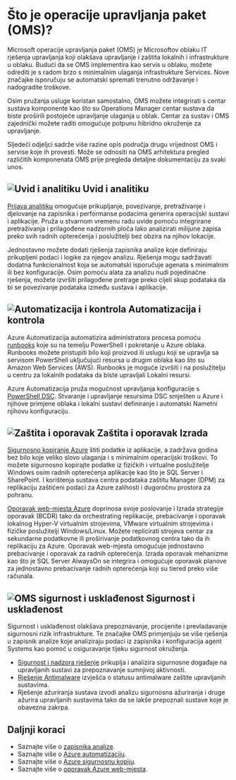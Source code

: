 <properties
   pageTitle="Pregled paketa Management (OMS) operacije | Microsoft Azure"
   description="Microsoft operacije upravljanja paketa (OMS) je Microsoftov oblaku IT rješenja upravljanja koji olakšava upravljanje i zaštita lokalnih i infrastrukture u oblaku.  U ovom se članku prepoznaje u različitim servisima obuhvaćeno OMS i navode veze na detaljne sadržaja."
   services="operations-management-suite"
   documentationCenter=""
   authors="bwren"
   manager="jwhit"
   editor="tysonn" />
<tags
   ms.service="operations-management-suite"
   ms.devlang="na"
   ms.topic="get-started-article"
   ms.tgt_pltfrm="na"
   ms.workload="infrastructure-services"
   ms.date="10/24/2016"
   ms.author="bwren" />

# <a name="what-is-operations-management-suite-oms"></a>Što je operacije upravljanja paket (OMS)?

Microsoft operacije upravljanja paket (OMS) je Microsoftov oblaku IT rješenja upravljanja koji olakšava upravljanje i zaštita lokalnih i infrastrukture u oblaku.  Budući da se OMS implementira kao servis u oblaku, možete odrediti je s radom brzo s minimalnim ulaganja infrastrukture Services.  Nove značajke isporučuju se automatski spremati trenutno održavanje i nadogradite troškove.

Osim pružanja usluge koristan samostalno, OMS možete integrirati s centar sustava komponente kao što su Operations Manager centar sustava da biste proširili postojeće upravljanje ulaganja u oblak.  Centar za sustav i OMS zajednički možete raditi omogućuje potpunu hibridno okruženje za upravljanje.

Sljedeći odjeljci sadrže više razine opis područja drugu vrijednost OMS i servise koje ih provesti.  Može se odnositi na OMS arhitektura pregled različitih komponenata OMS prije pregleda detaljne dokumentaciju za svaki unos.


## <a name="insight-and-analyticsmediaoperations-management-suite-overviewicon-insight-analyticspng-insight-and-analytics"></a>![Uvid i analitiku](media/operations-management-suite-overview/icon-insight-analytics.png) Uvid i analitiku

[Prijava analitiku](http://azure.microsoft.com/documentation/services/log-analytics) omogućuje prikupljanje, povezivanje, pretraživanje i djelovanje na zapisnika i performanse podacima generira operacijski sustavi i aplikacije. Pruža u stvarnom vremenu radu uvide pomoću integrirane pretraživanja i prilagođene nadzornih ploča lako analizirati milijune zapisa preko svih radnih opterećenja i poslužitelji bez obzira na njihov lokacije.

Jednostavno možete dodati rješenja zapisnika analize koje definiraju prikupljeni podaci i logike za njegov analizu.  Rješenja mogu sadržavati dodatna funkcionalnost koja se automatski isporučuje agenata s minimalnim ili bez konfiguracije.  Osim pomoću alata za analizu nudi pojedinačne rješenja, možete izvršiti prilagođene pretrage preko cijeli skup podataka da bi se povezivanje podataka između sustava i aplikacije.  


## <a name="automation--controlmediaoperations-management-suite-overviewicon-automation-controlpng-automation--control"></a>![Automatizacija i kontrola](media/operations-management-suite-overview/icon-automation-control.png) Automatizacija i kontrola

Azure Automatizacija automatizira administratora procesa pomoću [runbooks](../automation/automation-runbook-types.md) koje su na temelju PowerShell i pokretanje u Azure oblaka.  Runbooks možete pristupiti bilo koji proizvod ili uslugu koji se upravlja sa servisom PowerShell uključujući resursa u drugim oblaka kao što su Amazon Web Services (AWS).  Runbooks je moguće izvršiti i na poslužitelju u centru za lokalnih podataka da biste upravljali Lokalni resursi.

Azure Automatizacija pruža mogućnost upravljanja konfiguracije s [PowerShell DSC](../automation/automation-dsc-overview.md).  Stvaranje i upravljanje resursima DSC smješten u Azure i njihove primjene oblaka i lokalni sustavi definiranje i automatski Nametni njihovu konfiguraciju.


## <a name="protection-and-recoverymediaoperations-management-suite-overviewicon-protection-recoverypng-protection-and-disaster-recovery"></a>![Zaštita i oporavak](media/operations-management-suite-overview/icon-protection-recovery.png) Zaštita i oporavak Izrada

[Sigurnosno kopiranje Azure](http://azure.microsoft.com/documentation/services/backup) štiti podatke iz aplikacije, a zadržava godina bez bilo koje veliko slovo ulaganja i s minimalnim operacijski troškovi.  To možete sigurnosno kopirajte podatke iz fizičkih i virtualne poslužitelje Windows osim radnih opterećenja aplikacije kao što je SQL Server i SharePoint.  I korištenja sustava centra podataka zaštitu Manager (DPM) za replikaciju zaštićeni podaci za Azure zalihosti i dugoročnu prostora za pohranu.

[Oporavak web-mjesta Azure](http://azure.microsoft.com/documentation/services/site-recovery) doprinosa svoje poslovanje i Izrada strategije oporavak (BCDR) tako da orchestrating replikacije, prebacivanje i oporavak lokalnog Hyper-V virtualnim strojevima, VMware virtualnim strojevima i fizičke poslužitelji Windows/Linux. Možete replicirati strojeva centar za sekundarne podatkovne ili proširivanje podatkovnog centra tako da ih replikaciju za Azure. Oporavak web-mjesta omogućuje jednostavno prebacivanje i oporavak za radnih opterećenja. Izrada oporavak mehanizme kao što je SQL Server AlwaysOn se integrira i omogućuje oporavak planove za jednostavno prebacivanje radnih opterećenja koji su tiered preko više računala.


## <a name="oms-security-and-compliancemediaoperations-management-suite-overviewicon-security-compliancepng-security-and-compliance"></a>![OMS sigurnost i usklađenost](media/operations-management-suite-overview/icon-security-compliance.png) Sigurnost i usklađenost
Sigurnost i usklađenost olakšava prepoznavanje, procijenite i prevladavanje sigurnosni rizik infrastrukture.  Te značajke OMS primjenjuju se više rješenja u zapisnik analize koje analiziraju podaci iz zapisnika i konfiguracija agent Systems kao pomoć u osiguravanje tijeku sigurnost okruženja.

- [Sigurnost i nadzora rješenje](oms-security-getting-started.md ) prikuplja i analizira sigurnosne događaje na upravljanih sustavi za prepoznavanje sumnjivoj aktivnosti.
- [Rješenje Antimalware](log-analytics-malware.md ) izvješća o statusu antimalware zaštite upravljanih sustavima.  
- Rješenje ažuriranja sustava izvodi analizu sigurnosna ažuriranja i druge ažurira upravljanih sustavima tako da se lakše prepoznali sustave koje je obavezna zakrpa.


## <a name="next-steps"></a>Daljnji koraci
- Saznajte više o [zapisnika analize](http://azure.microsoft.com/documentation/services/log-analytics).
- Saznajte više o [Azure automatizaciju](../automation/automation-intro.md).
- Saznajte više o [Azure sigurnosnu kopiju](http://azure.microsoft.com/documentation/services/backup).
- Saznajte više o [oporavak Azure web-mjesta](http://azure.microsoft.com/documentation/services/site-recovery).
